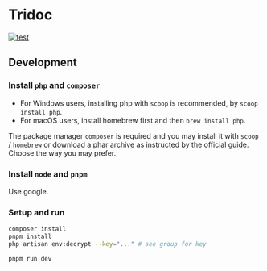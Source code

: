 # Tridoc

[![test](https://github.com/tridoc-dev/tridoc/actions/workflows/test.yaml/badge.svg?branch=main)](https://github.com/tridoc-dev/tridoc/actions/workflows/test.yaml)

## Development

### Install `php` and `composer`

- For Windows users, installing php with `scoop` is recommended, by `scoop install php`.
- For macOS users, install homebrew first and then `brew install php`.

The package manager `composer` is required and you may install it with `scoop` / `homebrew` or download a phar archive as instructed by the official guide. Choose the way you may prefer.

### Install `node` and `pnpm`

Use google.

### Setup and run

```bash
composer install
pnpm install
php artisan env:decrypt --key="..." # see group for key

pnpm run dev
```
